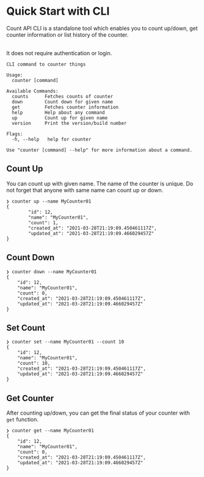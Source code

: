 # Quick Start with CLI

Count API CLI is a standalone tool which enables you to count up/down, get counter information or list history of the
counter.

<br/>
It does not require authentication or login.

```shell
CLI command to counter things

Usage:
  counter [command]

Available Commands:
  counts      Fetches counts of counter
  down        Count down for given name
  get         Fetches counter information
  help        Help about any command
  up          Count up for given name
  version     Print the version/build number

Flags:
  -h, --help   help for counter

Use "counter [command] --help" for more information about a command.
```

## Count Up

You can count up with given name. The name of the counter is unique. Do not forget that anyone with same name can count
up or down.

```shell
❯ counter up --name MyCounter01                  
{
        "id": 12,
        "name": "MyCounter01",
        "count": 1,
        "created_at": "2021-03-28T21:19:09.450461117Z",
        "updated_at": "2021-03-28T21:19:09.466029457Z"
}
```

## Count Down

```shell
❯ counter down --name MyCounter01
{
    "id": 12,
    "name": "MyCounter01",
    "count": 0,
    "created_at": "2021-03-28T21:19:09.450461117Z",
    "updated_at": "2021-03-28T21:19:09.466029457Z"
}
```

## Set Count

```shell
❯ counter set --name MyCounter01 --count 10
{
    "id": 12,
    "name": "MyCounter01",
    "count": 10,
    "created_at": "2021-03-28T21:19:09.450461117Z",
    "updated_at": "2021-03-28T21:19:09.466029457Z"
}
```

## Get Counter

After counting up/down, you can get the final status of your counter with `get` function.

```shell
❯ counter get --name MyCounter01
{
    "id": 12,
    "name": "MyCounter01",
    "count": 0,
    "created_at": "2021-03-28T21:19:09.450461117Z",
    "updated_at": "2021-03-28T21:19:09.466029457Z"
}
```
